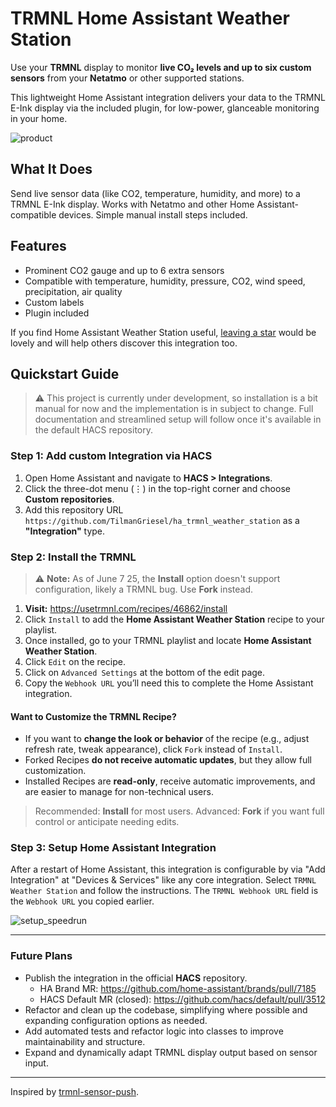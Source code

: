 # TRMNL Home Assistant Weather Station

Use your **TRMNL** display to monitor **live CO₂ levels and up to six custom sensors** from your **Netatmo** or other supported stations.

This lightweight Home Assistant integration delivers your data to the TRMNL E-Ink display via the included plugin, for low-power, glanceable monitoring in your home.

![product](https://github.com/TilmanGriesel/ha_trmnl_weather_station/blob/main/docs/product.png?raw=true)

## What It Does
Send live sensor data (like CO2, temperature, humidity, and more) to a TRMNL E-Ink display. Works with Netatmo and other Home Assistant-compatible devices. Simple manual install steps included.

## Features
- Prominent CO2 gauge and up to 6 extra sensors
- Compatible with temperature, humidity, pressure, CO2, wind speed, precipitation, air quality
- Custom labels
- Plugin included

If you find Home Assistant Weather Station useful, [leaving a star](https://github.com/TilmanGriesel/ha_trmnl_weather_station) would be lovely and will help others discover this integration too.

## Quickstart Guide

> ⚠️ This project is currently under development, so installation is a bit manual for now and the implementation is in subject to change. Full documentation and streamlined setup will follow once it's available in the default HACS repository.


### Step 1: Add custom Integration via HACS

1. Open Home Assistant and navigate to **HACS > Integrations**.
1. Click the three-dot menu (⋮) in the top-right corner and choose **Custom repositories**.
1. Add this repository URL `https://github.com/TilmanGriesel/ha_trmnl_weather_station` as a **"Integration"** type.

### Step 2: Install the TRMNL
> ⚠️ **Note:** As of June 7 25, the **Install** option doesn't support configuration, likely a TRMNL bug. Use **Fork** instead.

1. **Visit:** https://usetrmnl.com/recipes/46862/install
2. Click `Install` to add the **Home Assistant Weather Station** recipe to your playlist.
3. Once installed, go to your TRMNL playlist and locate **Home Assistant Weather Station**.
4. Click `Edit` on the recipe.
6. Click on `Advanced Settings` at the bottom of the edit page.
7. Copy the `Webhook URL` you’ll need this to complete the Home Assistant integration.

#### Want to Customize the TRMNL Recipe?

* If you want to **change the look or behavior** of the recipe (e.g., adjust refresh rate, tweak appearance), click `Fork` instead of `Install`.
* Forked Recipes **do not receive automatic updates**, but they allow full customization.
* Installed Recipes are **read-only**, receive automatic improvements, and are easier to manage for non-technical users.

> Recommended: **Install** for most users.
> Advanced: **Fork** if you want full control or anticipate needing edits.

### Step 3: Setup Home Assistant Integration
After a restart of Home Assistant, this integration is configurable by via "Add Integration" at "Devices & Services" like any core integration. Select `TRMNL Weather Station` and follow the instructions. The `TRMNL Webhook URL` field is the `Webhook URL` you copied earlier.

![setup_speedrun](https://github.com/TilmanGriesel/ha_trmnl_weather_station/blob/main/docs/setup/ha_setup_speedrun.gif?raw=true)

---

### Future Plans

* Publish the integration in the official **HACS** repository.
  * HA Brand MR: https://github.com/home-assistant/brands/pull/7185
  * HACS Default MR (closed): https://github.com/hacs/default/pull/3512 
* Refactor and clean up the codebase, simplifying where possible and expanding configuration options as needed.
* Add automated tests and refactor logic into classes to improve maintainability and structure.
* Expand and dynamically adapt TRMNL display output based on sensor input.

---

Inspired by [trmnl-sensor-push](https://github.com/gitstua/trmnl-sensor-push).
